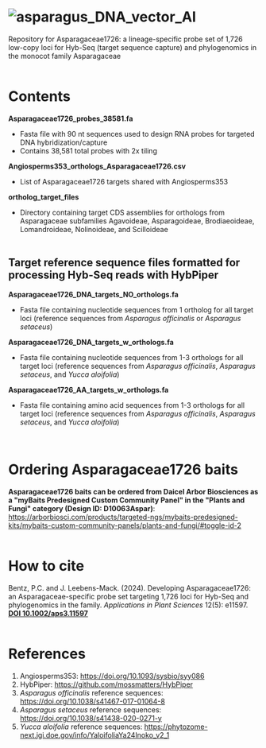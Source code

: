 # ![asparagus_DNA_vector_AI](https://github.com/bentzpc/Asparagaceae1726/assets/54551977/c63b3304-97a5-472e-a011-a11a5d7bc3be)

Repository for Asparagaceae1726: a lineage-specific probe set of 1,726 low-copy loci for Hyb-Seq (target sequence capture) and phylogenomics in the monocot family Asparagaceae
   <br>
   <br>

# Contents

 **Asparagaceae1726_probes_38581.fa** 
 - Fasta file with 90 nt sequences used to design RNA probes for targeted DNA hybridization/capture 
 - Contains 38,581 total probes with 2x tiling

 **Angiosperms353_orthologs_Asparagaceae1726.csv** 
 - List of Asparagaceae1726 targets shared with Angiosperms353

 **ortholog_target_files** 
 - Directory containing target CDS assemblies for orthologs from Asparagaceae subfamilies Agavoideae, Asparagoideae, Brodiaeoideae, Lomandroideae, Nolinoideae, and Scilloideae
   <br>
   <br>

## Target reference sequence files formatted for processing Hyb-Seq reads with HybPiper

  **Asparagaceae1726_DNA_targets_NO_orthologs.fa** 
  - Fasta file containing nucleotide sequences from 1 ortholog for all target loci (reference sequences from _Asparagus officinalis_ or _Asparagus setaceus_)

  **Asparagaceae1726_DNA_targets_w_orthologs.fa**
  - Fasta file containing nucleotide sequences from 1-3 orthologs for all target loci (reference sequences from _Asparagus officinalis_, _Asparagus setaceus_, and _Yucca aloifolia_)

  **Asparagaceae1726_AA_targets_w_orthologs.fa** 
   - Fasta file containing amino acid sequences from 1-3 orthologs for all target loci (reference sequences from _Asparagus officinalis_, _Asparagus setaceus_, and _Yucca aloifolia_)
   <br>
   
# Ordering Asparagaceae1726 baits

**Asparagaceae1726 baits can be ordered from Daicel Arbor Biosciences as a "myBaits Predesigned Custom Community Panel" in the "Plants and Fungi" category (Design ID: D10063Aspar)**: https://arborbiosci.com/products/targeted-ngs/mybaits-predesigned-kits/mybaits-custom-community-panels/plants-and-fungi/#toggle-id-2
   <br>
   <br>
   
# How to cite

Bentz, P.C. and J. Leebens-Mack. (2024). Developing Asparagaceae1726: an Asparagaceae-specific probe set targeting 1,726 loci for Hyb-Seq and phylogenomics in the family. _Applications in Plant Sciences_ 12(5): e11597.
   <br>
**[DOI 10.1002/aps3.11597](https://doi.org/10.1002/aps3.11597)**
   <br>
   <br>
   
# References
 
 1. Angiosperms353: https://doi.org/10.1093/sysbio/syy086
 2. HybPiper: https://github.com/mossmatters/HybPiper
 3. _Asparagus officinalis_ reference sequences: https://doi.org/10.1038/s41467-017-01064-8
 4. _Asparagus setaceus_ reference sequences: https://doi.org/10.1038/s41438-020-0271-y
 5. _Yucca aloifolia_ reference sequences: https://phytozome-next.jgi.doe.gov/info/YaloifoliaYa24Inoko_v2_1

